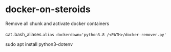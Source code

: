 # docker-on-steroids
Remove all chunk and activate docker containers<br></br>
cat .bash_aliases
```alias dockerdown='python3.8 /<PATH>/docker-remover.py'```
<p>sudo apt install python3-dotenv</p>
